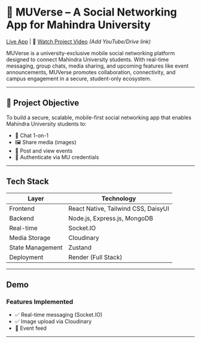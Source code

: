 # 📱 MUVerse – A Social Networking App for Mahindra University

 [Live App](https://muverse-mernstack-2.onrender.com/home) | 🎥 [Watch Project Video](#) *(Add YouTube/Drive link)*

MUVerse is a university-exclusive mobile social networking platform designed to connect Mahindra University students. With real-time messaging, group chats, media sharing, and upcoming features like event announcements, MUVerse promotes collaboration, connectivity, and campus engagement in a secure, student-only ecosystem.

---

## 🧠 Project Objective

To build a secure, scalable, mobile-first social networking app that enables Mahindra University students to:

- 📩 Chat 1-on-1 
- 🖼️ Share media (images)
- 📢 Post and view events 
- 🔐 Authenticate via MU credentials

---

## Tech Stack

| Layer | Technology |
|-------|------------|
| Frontend | React Native, Tailwind CSS, DaisyUI |
| Backend | Node.js, Express.js, MongoDB |
| Real-time | Socket.IO |
| Media Storage | Cloudinary |
| State Management | Zustand |
| Deployment | Render (Full Stack) |

---

##  Demo

###  Features Implemented

- ✅ Real-time messaging (Socket.IO)
- ✅ Image upload via Cloudinary
- 🔄 Event feed 

---


